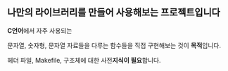 ## 나만의 라이브러리를 만들어 사용해보는 프로젝트입니다

**C언어**에서 자주 사용되는

문자열, 숫자형, 문자열 자료들을 다루는 함수들을 직접 구현해보는 것이 **목적**입니다.

헤더 파일, Makefile, 구조체에 대한 사전**지식이 필요**합니다.
